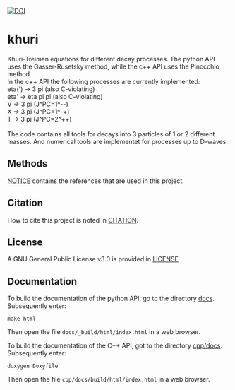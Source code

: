 
[![DOI](https://zenodo.org/badge/630925513.svg)](https://zenodo.org/badge/latestdoi/630925513)

# khuri

Khuri-Treiman equations for different decay processes. The python API uses the Gasser-Rusetsky method, while the c++ API uses the Pinocchio method.\
In the c++ API the following processes are currently implemented:\
eta(') -> 3 pi (also C-violating)\
eta' -> eta pi pi (also C-violating)\
V -> 3 pi (J^PC=1^--)\
X -> 3 pi (J^PC=1^-+)\
T -> 3 pi (J^PC=2^++)\
\
The code contains all tools for decays into 3 particles of 1 or 2 different masses. And numerical tools are implementet for processes up to D-waves. 

## Methods

[NOTICE](./NOTICE.md) contains the references that are used in this project.

## Citation

How to cite this project is noted in [CITATION](./CITATION.cff).

## License

A GNU General Public License v3.0 is provided in [LICENSE](./LICENSE).

## Documentation

To build the documentation of the python API, go to the directory [docs](./docs).
Subsequently enter:

    make html

Then open the file ``docs/_build/html/index.html`` in a web browser.

To build the documentation of the C++ API, got to the directory [cpp/docs](./cpp/docs).
Subsequently enter:

    doxygen Doxyfile

Then open the file ``cpp/docs/build/html/index.html`` in a web browser.
